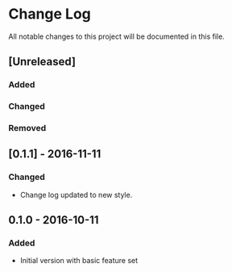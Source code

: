 # Change Log
All notable changes to this project will be documented in this file.

## [Unreleased]
### Added

### Changed

### Removed

## [0.1.1] - 2016-11-11
### Changed
- Change log updated to new style.

## 0.1.0 - 2016-10-11
### Added
- Initial version with basic feature set